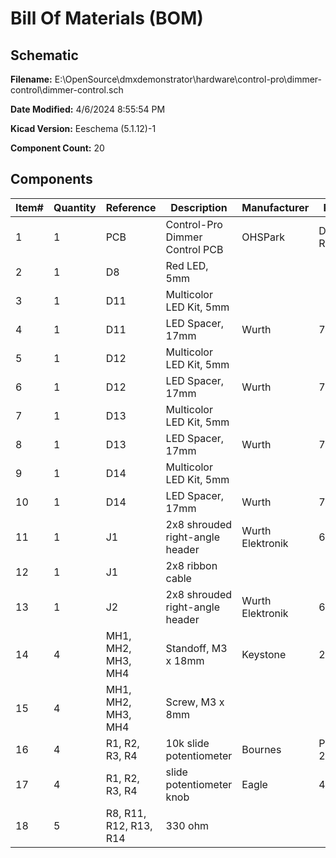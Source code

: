 
# Bill Of Materials (BOM)

## Schematic

**Filename:** E:\OpenSource\dmxdemonstrator\hardware\control-pro\dimmer-control\dimmer-control.sch

**Date Modified:** 4/6/2024 8:55:54 PM

**Kicad Version:** Eeschema (5.1.12)-1

**Component Count:** 20

## Components

Item#|Quantity|Reference|Description|Manufacturer|Part Number|Datasheet|Notes
-----|--------|---------|-----------|------------|-----------|---------|-----
1|1|PCB|Control-Pro Dimmer Control PCB|OHSPark|DMX-CPDB, Rev 1.3||[Order](https://oshpark.com/shared_projects/O76YiRT8)|
2|1|D8|Red LED, 5mm||||
3|1|D11|Multicolor LED Kit, 5mm||||
4|1|D11|LED Spacer, 17mm|Wurth|705820170|[Data Sheet](https://www.we-online.de/katalog/datasheet/705820xxx_overview.pdf)|
5|1|D12|Multicolor LED Kit, 5mm||||
6|1|D12|LED Spacer, 17mm|Wurth|705820170|[Data Sheet](https://www.we-online.de/katalog/datasheet/705820xxx_overview.pdf)|
7|1|D13|Multicolor LED Kit, 5mm||||
8|1|D13|LED Spacer, 17mm|Wurth|705820170|[Data Sheet](https://www.we-online.de/katalog/datasheet/705820xxx_overview.pdf)|
9|1|D14|Multicolor LED Kit, 5mm||||
10|1|D14|LED Spacer, 17mm|Wurth|705820170|[Data Sheet](https://www.we-online.de/katalog/datasheet/705820xxx_overview.pdf)|
11|1|J1|2x8 shrouded right-angle header|Wurth Elektronik|61201621721|[Data Sheet](https://www.we-online.com/components/products/datasheet/61201621721.pdf)|
12|1|J1|2x8 ribbon cable||||
13|1|J2|2x8 shrouded right-angle header|Wurth Elektronik|61201621721|[Data Sheet](https://www.we-online.com/components/products/datasheet/61201621721.pdf)|
14|4|MH1, MH2, MH3, MH4|Standoff, M3 x 18mm|Keystone|24446||
15|4|MH1, MH2, MH3, MH4|Screw, M3 x 8mm||||
16|4|R1, R2, R3, R4|10k slide potentiometer|Bournes|PTA4543-2015DPB103|[Data Sheet](https://www.mouser.com/datasheet/2/54/pta-778345.pdf)|
17|4|R1, R2, R3, R4|slide potentiometer knob|Eagle|450-3051|[Data Sheet](https://www.mouser.com/datasheet/2/209/EPD-200140-1171100.pdf)|
18|5|R8, R11, R12, R13, R14|330 ohm||||
<!--BOMROW-->


